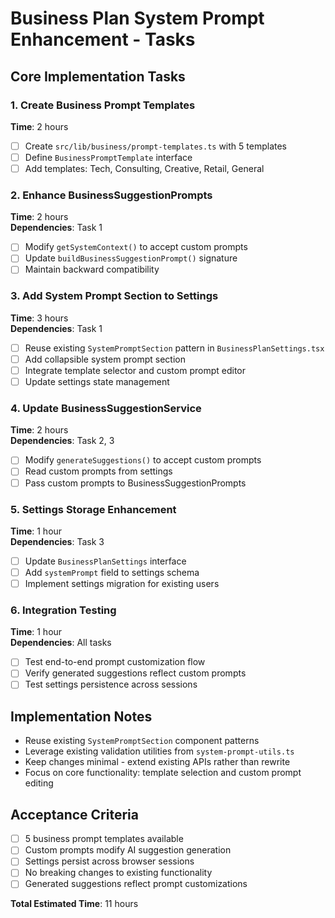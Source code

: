 # Business Plan System Prompt Enhancement - Tasks

## Core Implementation Tasks

### 1. Create Business Prompt Templates
**Time**: 2 hours
- [ ] Create `src/lib/business/prompt-templates.ts` with 5 templates
- [ ] Define `BusinessPromptTemplate` interface
- [ ] Add templates: Tech, Consulting, Creative, Retail, General

### 2. Enhance BusinessSuggestionPrompts
**Time**: 2 hours  
**Dependencies**: Task 1
- [ ] Modify `getSystemContext()` to accept custom prompts
- [ ] Update `buildBusinessSuggestionPrompt()` signature
- [ ] Maintain backward compatibility

### 3. Add System Prompt Section to Settings
**Time**: 3 hours  
**Dependencies**: Task 1
- [ ] Reuse existing `SystemPromptSection` pattern in `BusinessPlanSettings.tsx`
- [ ] Add collapsible system prompt section
- [ ] Integrate template selector and custom prompt editor
- [ ] Update settings state management

### 4. Update BusinessSuggestionService
**Time**: 2 hours  
**Dependencies**: Task 2, 3
- [ ] Modify `generateSuggestions()` to accept custom prompts
- [ ] Read custom prompts from settings
- [ ] Pass custom prompts to BusinessSuggestionPrompts

### 5. Settings Storage Enhancement
**Time**: 1 hour  
**Dependencies**: Task 3
- [ ] Update `BusinessPlanSettings` interface
- [ ] Add `systemPrompt` field to settings schema
- [ ] Implement settings migration for existing users

### 6. Integration Testing
**Time**: 1 hour  
**Dependencies**: All tasks
- [ ] Test end-to-end prompt customization flow
- [ ] Verify generated suggestions reflect custom prompts
- [ ] Test settings persistence across sessions

## Implementation Notes

- Reuse existing `SystemPromptSection` component patterns
- Leverage existing validation utilities from `system-prompt-utils.ts`
- Keep changes minimal - extend existing APIs rather than rewrite
- Focus on core functionality: template selection and custom prompt editing

## Acceptance Criteria

- [ ] 5 business prompt templates available
- [ ] Custom prompts modify AI suggestion generation
- [ ] Settings persist across browser sessions
- [ ] No breaking changes to existing functionality
- [ ] Generated suggestions reflect prompt customizations

**Total Estimated Time**: 11 hours